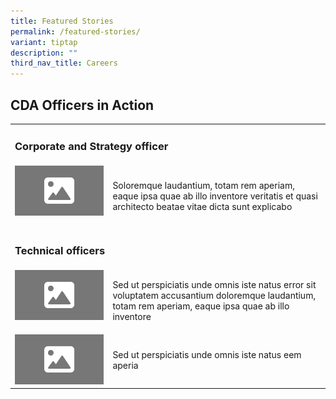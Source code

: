 ```yaml
---
title: Featured Stories
permalink: /featured-stories/
variant: tiptap
description: ""
third_nav_title: Careers
---
```

<h2>CDA Officers in Action</h2>
<table style="minWidth: 50px">
<colgroup>
<col>
<col>
</colgroup>
<tbody>
<tr>
<td rowspan="1" colspan="2">
<h3>Corporate and Strategy officer</h3>
</td>
</tr>
<tr>
<td rowspan="1" colspan="1">
<div class="isomer-image-wrapper">
<img style="width: 100%" height="auto" width="100%" alt="" src="/images/16_9.png">
</div>
<p></p>
</td>
<td rowspan="1" colspan="1">
<p>Soloremque laudantium, totam rem aperiam, eaque ipsa quae ab illo inventore
veritatis et quasi architecto beatae vitae dicta sunt explicabo</p>
</td>
</tr>
<tr>
<td rowspan="1" colspan="2">
<p></p>
<h3>Technical officers</h3>
</td>
</tr>
<tr>
<td rowspan="1" colspan="1">
<div class="isomer-image-wrapper">
<img style="width: 100%" height="auto" width="100%" alt="" src="/images/16_9.png">
</div>
<p></p>
</td>
<td rowspan="1" colspan="1">
<p>Sed ut perspiciatis unde omnis iste natus error sit voluptatem accusantium
doloremque laudantium, totam rem aperiam, eaque ipsa quae ab illo inventore</p>
</td>
</tr>
<tr>
<td rowspan="1" colspan="1">
<div class="isomer-image-wrapper">
<img style="width: 100%" height="auto" width="100%" alt="" src="/images/16_9.png">
</div>
</td>
<td rowspan="1" colspan="1">
<p>Sed ut perspiciatis unde omnis iste natus eem aperia</p>
</td>
</tr>
</tbody>
</table>
<h3></h3>
<p></p>